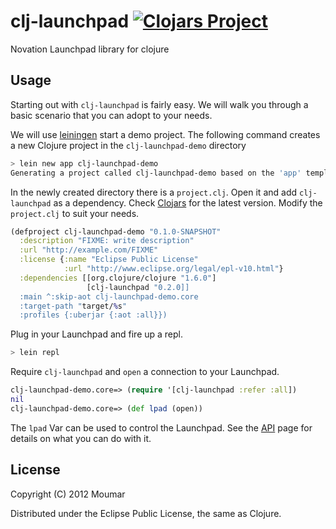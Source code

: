 # clj-launchpad [![Clojars Project](http://clojars.org/clj-launchpad/latest-version.svg)](http://clojars.org/clj-launchpad)

Novation Launchpad library for clojure

## Usage

Starting out with `clj-launchpad` is fairly easy. We will walk you through a basic scenario that you can adopt to your needs.

We will use [leiningen][] start a demo project. The following command creates a new Clojure project in the `clj-launchpad-demo` directory

```sh
> lein new app clj-launchpad-demo
Generating a project called clj-launchpad-demo based on the 'app' template.
```

In the newly created directory there is a `project.clj`. Open it and add `clj-launchpad` as a dependency. Check [Clojars][clojars/clj-launchpad] for the latest version. Modify the `project.clj` to suit your needs.

```clojure
(defproject clj-launchpad-demo "0.1.0-SNAPSHOT"
  :description "FIXME: write description"
  :url "http://example.com/FIXME"
  :license {:name "Eclipse Public License"
            :url "http://www.eclipse.org/legal/epl-v10.html"}
  :dependencies [[org.clojure/clojure "1.6.0"]
                 [clj-launchpad "0.2.0]]
  :main ^:skip-aot clj-launchpad-demo.core
  :target-path "target/%s"
  :profiles {:uberjar {:aot :all}})
```

Plug in your Launchpad and fire up a repl.

```sh
> lein repl
```

Require `clj-launchpad` and `open` a connection to your Launchpad.

```clojure
clj-launchpad-demo.core=> (require '[clj-launchpad :refer :all])
nil
clj-launchpad-demo.core=> (def lpad (open))
```

The `lpad` Var can be used to control the Launchpad. See the [API][api] page for details on what you can do with it.

## License

Copyright (C) 2012 Moumar

Distributed under the Eclipse Public License, the same as Clojure.

[leiningen]: http://leiningen.org/
[clojars/clj-launchpad]: https://clojars.org/clj-launchpad
[api]: https://github.com/moumar/clj-launchpad/wiki/API
